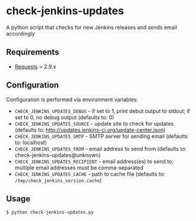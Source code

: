 # check-jenkins-updates

A python script that checks for new Jenkins releases and sends email accordingly

## Requirements

* [Requests](http://docs.python-requests.org/) > 2.9.x

## Configuration

Configuration is performed via environment variables:

* `CHECK_JENKINS_UPDATES_DEBUG` - if set to 1, print debut output to stdout; if set to 0, no debug output (defaults to: 0)
* `CHECK_JENKINS_UPDATES_SOURCE` - update site to check for updates (defaults to: http://updates.jenkins-ci.org/update-center.json)
* `CHECK_JENKINS_UPDATES_SMTP` - SMTP server for sending email (defaults to: localhost)
* `CHECK_JENKINS_UPDATES_FROM` - email address to send from (defaults to: check-jenkins-updates@unknown)
* `CHECK_JENKINS_UPDATES_RECIPIENT` - email address(es) to send to; multiple email addresses must be comma-separated
* `CHECK_JENKINS_UPDATES_CACHE` - path to cache file (defaults to: `/tmp/check_jenkins_version.cache`)

## Usage

```
$ python check-jenkins-updates.py
```
